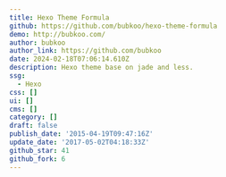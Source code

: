 ```yaml
---
title: Hexo Theme Formula
github: https://github.com/bubkoo/hexo-theme-formula
demo: http://bubkoo.com/
author: bubkoo
author_link: https://github.com/bubkoo
date: 2024-02-18T07:06:14.610Z
description: Hexo theme base on jade and less.
ssg:
  - Hexo
css: []
ui: []
cms: []
category: []
draft: false
publish_date: '2015-04-19T09:47:16Z'
update_date: '2017-05-02T04:18:33Z'
github_star: 41
github_fork: 6
---
```

